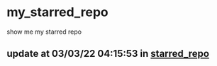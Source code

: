 # my_starred_repo
show me my starred repo

update at 03/03/22 04:15:53 in [starred_repo](./index.html)
---

